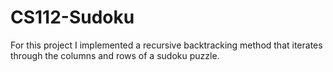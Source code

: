 # CS112-Sudoku

For this project I implemented a recursive backtracking method that iterates through the columns and rows of a sudoku puzzle.
